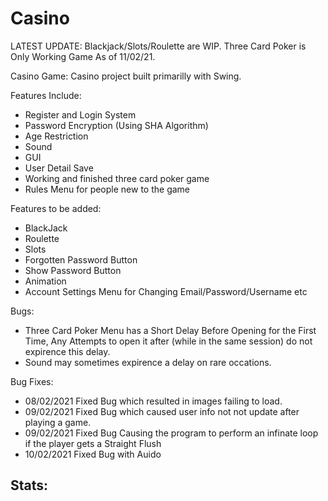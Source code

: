 # Casino
LATEST UPDATE: Blackjack/Slots/Roulette are WIP. Three Card Poker is Only Working Game As of 11/02/21.

Casino Game:
Casino project built primarilly with Swing.

Features Include: 
- Register and Login System
- Password Encryption (Using SHA Algorithm) 
- Age Restriction 
- Sound 
- GUI 
- User Detail Save 
- Working and finished three card poker game 
- Rules Menu for people new to the game 

Features to be added: 
- BlackJack 
- Roulette 
- Slots 
- Forgotten Password Button 
- Show Password Button 
- Animation 
- Account Settings Menu for Changing Email/Password/Username etc

Bugs:
- Three Card Poker Menu has a Short Delay Before Opening for the First Time, Any Attempts to open it after (while in the same session) do not expirence this delay.
- Sound may sometimes expirence a delay on rare occations.

Bug Fixes:
- 08/02/2021 Fixed Bug which resulted in images failing to load.
- 09/02/2021 Fixed Bug which caused user info not not update after playing a game.
- 09/02/2021 Fixed Bug Causing the program to perform an infinate loop if the player gets a Straight Flush
- 10/02/2021 Fixed Bug with Auido

Stats:
- 
